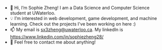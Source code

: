 - 👋 Hi, I’m Sophie Zheng! I am a Data Science and Computer Science student at UWaterloo.
- 💡 I’m interested in web development, game development, and machine learning. Check out the projects I've been working on here :)
- 📫 My email is sx3zheng@uwaterloo.ca. My linkedIn is https://www.linkedin.com/in/sophiezheng28/ 
- 🌟 Feel free to contact me about anything!


